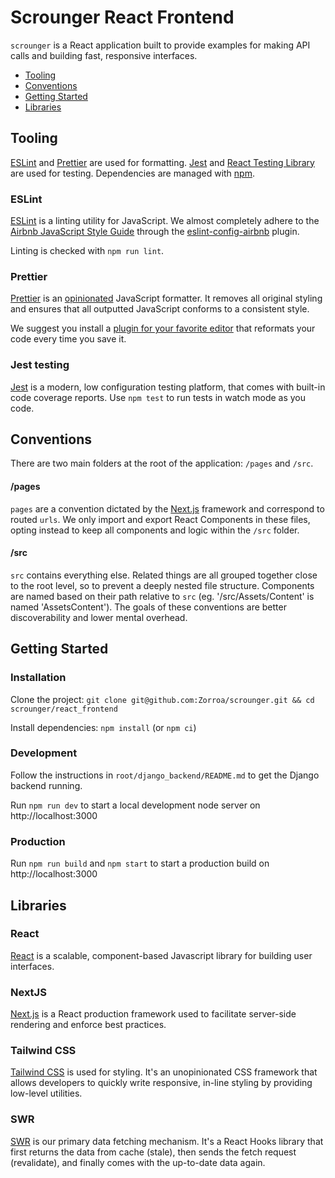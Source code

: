 # Scrounger React Frontend

`scrounger` is a React application built to provide examples for making API
calls and building fast, responsive interfaces.

- [Tooling](#tooling)
- [Conventions](#conventions)
- [Getting Started](#getting-started)
- [Libraries](#libraries)

## Tooling

[ESLint](#eslint) and [Prettier](#prettier) are used for formatting.
[Jest](https://jestjs.io/docs/en/22.x/getting-started) and
[React Testing Library](https://testing-library.com/docs/react-testing-library/intro)
are used for testing. Dependencies are managed with
[npm](https://www.npmjs.com/get-npm).

### ESLint

[ESLint](http://eslint.org/) is a linting utility for JavaScript. We almost
completely adhere to the
[Airbnb JavaScript Style Guide](https://github.com/airbnb/javascript) through
the
[eslint-config-airbnb](https://github.com/airbnb/javascript/tree/master/packages/eslint-config-airbnb)
plugin.

Linting is checked with `npm run lint`.

### Prettier

[Prettier](https://prettier.io/) is an
[opinionated](http://jlongster.com/A-Prettier-Formatter) JavaScript formatter.
It removes all original styling and ensures that all outputted JavaScript
conforms to a consistent style.

We suggest you install a
[plugin for your favorite editor](https://prettier.io/docs/en/editors.html) that
reformats your code every time you save it.

### Jest testing

[Jest](https://jestjs.io/) is a modern, low configuration testing platform, that
comes with built-in code coverage reports. Use `npm test` to run tests in watch
mode as you code.

## Conventions

There are two main folders at the root of the application: `/pages` and `/src`.

#### /pages

`pages` are a convention dictated by the
[Next.js](https://nextjs.org/docs/basic-features/pages) framework and correspond
to routed `urls`. We only import and export React Components in these files,
opting instead to keep all components and logic within the `/src` folder.

#### /src

`src` contains everything else. Related things are all grouped together close to
the root level, so to prevent a deeply nested file structure. Components are
named based on their path relative to `src` (eg. '/src/Assets/Content' is named
'AssetsContent'). The goals of these conventions are better discoverability and
lower mental overhead.

## Getting Started

### Installation

Clone the project:
`git clone git@github.com:Zorroa/scrounger.git && cd scrounger/react_frontend`

Install dependencies: `npm install` (or `npm ci`)

### Development

Follow the instructions in `root/django_backend/README.md` to get the Django
backend running.

Run `npm run dev` to start a local development node server on
http://localhost:3000

### Production

Run `npm run build` and `npm start` to start a production build on
http://localhost:3000

## Libraries

### React

[React](https://reactjs.org/) is a scalable, component-based Javascript library
for building user interfaces.

### NextJS

[Next.js](https://nextjs.org/) is a React production framework used to
facilitate server-side rendering and enforce best practices.

### Tailwind CSS

[Tailwind CSS](https://tailwindcss.com/docs) is used for styling. It's an
unopinionated CSS framework that allows developers to quickly write responsive,
in-line styling by providing low-level utilities.

### SWR

[SWR](https://swr.now.sh/) is our primary data fetching mechanism. It's a React
Hooks library that first returns the data from cache (stale), then sends the
fetch request (revalidate), and finally comes with the up-to-date data again.
